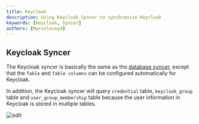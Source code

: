 ```yaml
---
title: Keycloak
description: Using Keycloak Syncer to synchronize Keycloak
keywords: [Keycloak, Syncer]
authors: [Marvelousp4]
---
```


## Keycloak Syncer

The Keycloak syncer is basically the same as the [database syncer](/docs/syncer/Database), except that the `Table` and `Table columns` can be configured automatically for Keycloak.

In addition, the Keycloak syncer will query `credential` table, `keycloak_group` table and `user_group_membership` table because the user information in Keycloak is stored in multiple tables.

![edit](/img/syncer/Keycloak/syncer_keycloak_edit.png)
